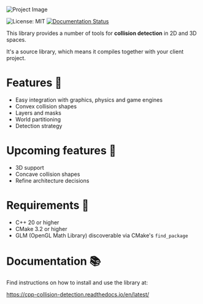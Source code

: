 ![Project Image](https://res.cloudinary.com/drfztvfdh/image/upload/v1706348147/Github/Collision_detection_hmgqnl.jpg)

![License: MIT](https://img.shields.io/badge/License-MIT-yellow.svg)
[![Documentation Status](https://readthedocs.org/projects/cpp-collision-detection/badge/?version=latest)](https://cpp-collision-detection.readthedocs.io/en/latest/?badge=latest)

This library provides a number of tools for **collision detection** in 2D and 3D spaces.

It's a source library, which means it compiles together with your client project.

# Features 🌿

- Easy integration with graphics, physics and game engines
- Convex collision shapes
- Layers and masks
- World partitioning
- Detection strategy

# Upcoming features 📆

- 3D support
- Concave collision shapes
- Refine architecture decisions

# Requirements 🚦

- C++ 20 or higher
- CMake 3.2 or higher
- GLM (OpenGL Math Library) discoverable via CMake's ``find_package``

# Documentation 📚
Find instructions on how to install and use the library at:

https://cpp-collision-detection.readthedocs.io/en/latest/
